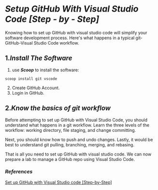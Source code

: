 # **_Setup GitHub With Visual Studio Code [Step - by - Step]_**

Knowing how to set up GitHub with visual studio code will simplify your software development process. Here's what happens in a typical git-GitHub-Visual Studio Code workflow.

## 1.**_Install The Software_**
1. use **_Scoop_** to install the software:
```scoop
scoop install git vscode
```
2. Create GitHub Account.
3. Login in GitHub.

## 2.**_Know the basics of git workflow_**

Before attempting to set up GitHub with Visual Studio Code, you should understand what happens in a git workflow. Learn the three levels of the workflow: working directory, file staging, and change committing.

Next, you should know how to push and undo changes. Lastly, it would be best to understand git pulling, branching, merging, and rebasing.

That is all you need to set up GitHub with visual studio code. We can now prepare a lab to manage a GitHub repo using Visual Studio Code.


























### **_References_**
[Set up GitHub with Visual Studio code [Step-by-Step]](https://www.golinuxcloud.com/set-up-github-with-visual-studio-code/)